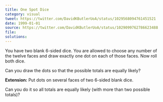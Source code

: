 ```yaml
---
title: One Spot Dice
category: visual
tweet: https://twitter.com/DavidKButlerUoA/status/1029568094761451521
date: 1999-01-01
source: https://twitter.com/DavidKButlerUoA/status/1029099762786623488
file: 
solutions: 
---
```

You have two blank 6-sided dice. You are allowed to choose any number of the twelve faces and draw exactly one dot on each of those faces. Now roll both dice.

Can you draw the dots so that the possible totals are equally likely?

**Extension:**
Put dots on several faces of two 6-sided blank dice.

Can you do it so all totals are equally likely (with more than two possible totals)?